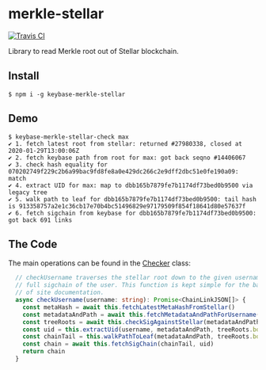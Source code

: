 # merkle-stellar

[![Travis CI](https://travis-ci.org/keybase/merkle-stellar.svg?branch=master)](https://travis-ci.org/keybase/merkle-stellar)

Library to read Merkle root out of Stellar blockchain.

## Install

```
$ npm i -g keybase-merkle-stellar
```

## Demo

```
$ keybase-merkle-stellar-check max
✔ 1. fetch latest root from stellar: returned #27980338, closed at 2020-01-29T13:00:06Z
✔ 2. fetch keybase path from root for max: got back seqno #14406067
✔ 3. check hash equality for 070202749f229c2b6a99bac9fd8fe8a0e429dc266c2e9dff2dbc51e0fe190a09: match
✔ 4. extract UID for max: map to dbb165b7879fe7b1174df73bed0b9500 via legacy tree
✔ 5. walk path to leaf for dbb165b7879fe7b1174df73bed0b9500: tail hash is 913358757a2e1c36cb17e70b4bc51496829e97179509f854f18641d80e57637f
✔ 6. fetch sigchain from keybase for dbb165b7879fe7b1174df73bed0b9500: got back 691 links
```

## The Code

The main operations can be found in the [Checker](./src/check.ts) class:

```TypeScript
  // checkUsername traverses the stellar root down to the given username, and returns the
  // full sigchain of the user. This function is kept simple for the basis
  // of site documentation.
  async checkUsername(username: string): Promise<ChainLinkJSON[]> {
    const metaHash = await this.fetchLatestMetaHashFromStellar()
    const metadataAndPath = await this.fetchMetadataAndPathForUsername(metaHash, username)
    const treeRoots = await this.checkSigAgainstStellar(metadataAndPath, metaHash)
    const uid = this.extractUid(username, metadataAndPath, treeRoots.body.legacy_uid_root)
    const chainTail = this.walkPathToLeaf(metadataAndPath, treeRoots.body.root, uid)
    const chain = await this.fetchSigChain(chainTail, uid)
    return chain
  }
```
